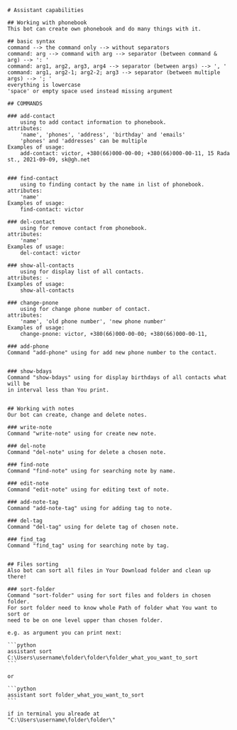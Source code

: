     # Assistant capabilities

    ## Working with phonebook
    This bot can create own phonebook and do many things with it.

    ## basic syntax
    command --> the command only --> without separators
    command: arg --> command with arg --> separator (between command & arg) --> ': '
    command: arg1, arg2, arg3, arg4 --> separator (between args) --> ', '
    command: arg1, arg2-1; arg2-2; arg3 --> separator (between multiple args) --> '; '
    everything is lowercase
    'space' or empty space used instead missing argument

    ## COMMANDS

    ### add-contact
    	using to add contact information to phonebook.
    attributes:
    	'name', 'phones', 'address', 'birthday' and 'emails'
    	'phones' and 'addresses' can be multiple
    Examples of usage:
    	add-contact: victor, +380(66)000-00-00; +380(66)000-00-11, 15 Rada st., 2021-09-09, sk@gh.net


    ### find-contact
    	using to finding contact by the name in list of phonebook.
    attributes:
    	'name'
    Examples of usage:
    	find-contact: victor

    ### del-contact
    	using for remove contact from phonebook.
    attributes:
    	'name'
    Examples of usage:
    	del-contact: victor

    ### show-all-contacts
    	using for display list of all contacts.
    attributes: -
    Examples of usage:
    	show-all-contacts

    ### change-pnone
    	using for change phone number of contact.
    attributes:
    	'name', 'old phone number', 'new phone number'
    Examples of usage:
    	change-pnone: victor, +380(66)000-00-00; +380(66)000-00-11,

    ### add-phone
    Command "add-phone" using for add new phone number to the contact.


    ### show-bdays
    Command "show-bdays" using for display birthdays of all contacts what will be
    in interval less than You print.


    ## Working with notes
    Our bot can create, change and delete notes.

    ### write-note
    Command "write-note" using for create new note.

    ### del-note
    Command "del-note" using for delete a chosen note.

    ### find-note
    Command "find-note" using for searching note by name.

    ### edit-note
    Command "edit-note" using for editing text of note.

    ### add-note-tag
    Command "add-note-tag" using for adding tag to note.

    ### del-tag
    Command "del-tag" using for delete tag of chosen note.

    ### find_tag
    Command "find_tag" using for searching note by tag.


    ## Files sorting
    Also bot can sort all files in Your Download folder and clean up there!

    ### sort-folder
    Command "sort-folder" using for sort files and folders in chosen folder.
    For sort folder need to know whole Path of folder what You want to sort or
    need to be on one level upper than chosen folder.

    e.g. as argument you can print next:

    ```python
    assistant sort C:\Users\username\folder\folder\folder_what_you_want_to_sort
    ```

    or

    ```python
    assistant sort folder_what_you_want_to_sort
    ```

    if in terminal you alreade at
    "C:\Users\username\folder\folder\"
